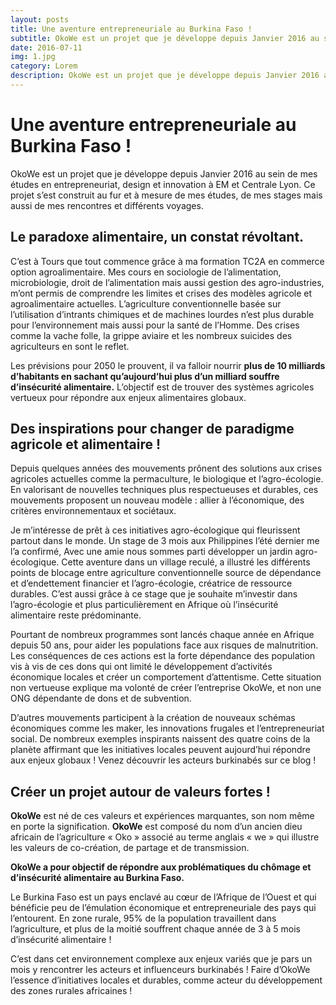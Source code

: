 ```yaml
---
layout: posts
title: Une aventure entrepreneuriale au Burkina Faso !
subtitle: OkoWe est un projet que je développe depuis Janvier 2016 au sein de mes études en entrepreneuriat, design et innovation à EM et Centrale Lyon.
date: 2016-07-11
img: 1.jpg
category: Lorem
description: OkoWe est un projet que je développe depuis Janvier 2016 au sein de mes études en entrepreneuriat, design et innovation à EM et Centrale Lyon.
---
```

# Une aventure entrepreneuriale au Burkina Faso !

OkoWe est un projet que je développe depuis Janvier 2016 au sein de mes études en entrepreneuriat, design et innovation à EM et Centrale Lyon.  Ce projet s’est construit au fur et à mesure de mes études, de mes stages mais aussi de mes rencontres et différents voyages.

## Le paradoxe alimentaire, un constat révoltant.
C’est à Tours que tout commence grâce à ma formation TC2A en commerce option agroalimentaire. Mes cours en sociologie de l’alimentation, microbiologie, droit de l’alimentation mais aussi gestion des agro-industries, m’ont permis de comprendre les limites et crises des modèles agricole et agroalimentaire actuelles.
L’agriculture conventionnelle basée sur l’utilisation d’intrants chimiques et de machines lourdes n’est plus durable pour l’environnement mais aussi pour la santé de l’Homme. Des crises comme la vache folle, la grippe aviaire et les nombreux suicides des agriculteurs en sont le reflet.

Les prévisions pour 2050 le prouvent, il va falloir nourrir __plus de 10 milliards d’habitants en sachant qu’aujourd’hui plus d’un milliard souffre d’insécurité alimentaire.__ L’objectif est de trouver des systèmes agricoles vertueux pour répondre aux enjeux alimentaires globaux.


## Des inspirations pour changer de paradigme agricole et alimentaire !
Depuis quelques années des mouvements prônent des solutions aux crises agricoles actuelles comme la permaculture, le biologique et l’agro-écologie. En valorisant de nouvelles techniques plus respectueuses et durables, ces mouvements proposent un nouveau modèle : allier à l’économique, des critères environnementaux et sociétaux.

Je m’intéresse de prêt à ces initiatives agro-écologique qui fleurissent partout dans le monde. Un stage de 3 mois aux Philippines l’été dernier me l’a confirmé, Avec une amie nous sommes parti développer un jardin agro-écologique. Cette aventure dans un village reculé, a illustré les différents points de blocage entre agriculture conventionnelle source de dépendance et d’endettement financier et l’agro-écologie, créatrice de ressource durables. C’est aussi grâce à ce stage que je souhaite m’investir dans l’agro-écologie et plus particulièrement en Afrique où l’insécurité alimentaire reste prédominante.

Pourtant de nombreux programmes sont lancés chaque année en Afrique depuis 50 ans, pour aider les populations face aux risques de malnutrition. Les conséquences de ces actions est la forte dépendance des population vis à vis de ces dons qui ont limité le développement d’activités économique locales et créer un comportement d’attentisme. Cette situation non vertueuse explique ma volonté de créer l’entreprise OkoWe, et non une ONG dépendante de dons et de subvention.

D’autres mouvements participent à la création de nouveaux schémas économiques  comme les maker, les innovations frugales et l’entrepreneuriat social. De nombreux exemples inspirants naissent des quatre coins de la planète affirmant que les initiatives locales peuvent aujourd’hui répondre aux enjeux globaux ! Venez découvrir les acteurs burkinabés sur ce blog !

## Créer un projet autour de valeurs fortes !
__OkoWe__ est né de ces valeurs et expériences marquantes, son nom même en porte la signification. __OkoWe__ est composé du nom d’un ancien dieu africain de l’agriculture « Oko » associé au terme anglais « we » qui illustre les valeurs de co-création, de partage et de transmission.

__OkoWe a pour objectif de répondre aux problématiques du chômage et d’insécurité alimentaire au Burkina Faso.__

Le Burkina Faso est un pays enclavé au cœur de l’Afrique de l’Ouest et qui bénéficie peu de l’émulation économique et entrepreneuriale des pays qui l’entourent. En zone rurale, 95% de la population travaillent dans l’agriculture, et plus de la moitié souffrent chaque année de 3 à 5 mois d’insécurité alimentaire !

C’est dans cet environnement complexe aux enjeux variés que je pars un mois y rencontrer les acteurs et influenceurs burkinabés ! Faire d’OkoWe l’essence d’initiatives locales et durables, comme acteur du développement des zones rurales africaines !
